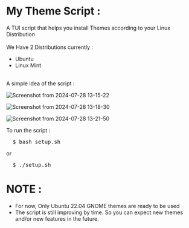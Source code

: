 # My Theme Script :
A TUI script that helps you install Themes according to your Linux Distribution
<br><br>
We Have 2 Distributions currently :
*   Ubuntu
*   Linux Mint
<br>
A simple idea of the script :
<br>

![Screenshot from 2024-07-28 13-15-22](https://github.com/user-attachments/assets/b4c02fbc-c5a5-4c27-8702-db5212f078eb)

![Screenshot from 2024-07-28 13-18-30](https://github.com/user-attachments/assets/b9b6d34f-23f5-4570-b186-c84f5ab71066)

![Screenshot from 2024-07-28 13-21-50](https://github.com/user-attachments/assets/f860e26c-6e22-47f8-b6e4-a9fba699bc04)


To run the script : 
<pre>
  $ bash setup.sh
</pre>
or
<pre>
  $ ./setup.sh
</pre>

# NOTE :
*   For now, Only Ubuntu 22.04 GNOME themes are ready to be used
*   The script is still improving by time. So you can expect new themes and/or new features in the future.


